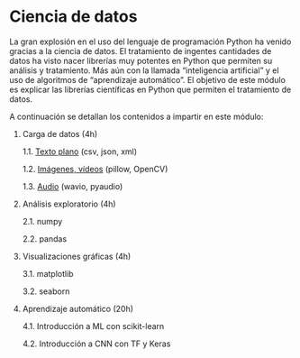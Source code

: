# Ciencia de datos

La gran explosión en el uso del lenguaje de programación Python ha venido gracias a la ciencia de datos. El tratamiento de ingentes cantidades de datos ha visto nacer librerías muy potentes en Python que permiten su análisis y tratamiento. Más aún con la llamada “inteligencia artificial” y el uso de algoritmos de “aprendizaje automático”. El objetivo de este
módulo es explicar las librerías científicas en Python que permiten el tratamiento de datos. 

A continuación se detallan los contenidos a impartir en este módulo:

1. Carga de datos (4h)

    1.1. [Texto plano](carga-datos/texto-plano.ipynb) (csv, json, xml)

    1.2. [Imágenes, vídeos](carga-datos/carga-imagenes-videos.ipynb) (pillow, OpenCV)
    
    1.3. [Audio](carga-datos/carga-audio.ipynb) (wavio, pyaudio)

2. Análisis exploratorio (4h)
    
    2.1. numpy
    
    2.2. pandas

3. Visualizaciones gráficas (4h)
    
    3.1. matplotlib
    
    3.2. seaborn

4. Aprendizaje automático (20h)
    
    4.1. Introducción a ML con scikit-learn
    
    4.2. Introducción a CNN con TF y Keras
